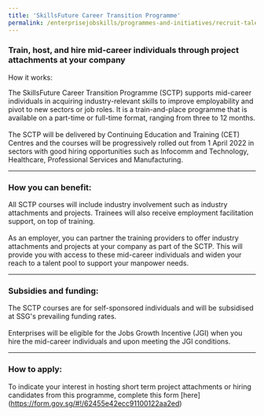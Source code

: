 ```yaml
---
title: 'SkillsFuture Career Transition Programme'
permalink: /enterprisejobskills/programmes-and-initiatives/recruit-talent/skillsfuture-career-transition-programme/
---
```


### Train, host, and hire mid-career individuals through project attachments at your company
How it works:

The SkillsFuture Career Transition Programme (SCTP) supports mid-career individuals in acquiring industry-relevant skills to improve employability and pivot to new sectors or job roles. It is a train-and-place programme that is available on a part-time or full-time format, ranging from three to 12 months.<br><br>The SCTP will be delivered by Continuing Education and Training (CET) Centres and the courses will be progressively rolled out from 1 April 2022 in sectors with good hiring opportunities such as Infocomm and Technology, Healthcare, Professional Services and Manufacturing.

---

### How you can benefit:

All SCTP courses will include industry involvement such as industry attachments and projects. Trainees will also receive employment facilitation support, on top of training.<br><br>As an employer, you can partner the training providers to offer industry attachments and projects at your company as part of the SCTP. This will provide you with access to these mid-career individuals and widen your reach to a talent pool to support your manpower needs.

---

### Subsidies and funding:

The SCTP courses are for self-sponsored individuals and will be subsidised at SSG's prevailing funding rates.<br><br>Enterprises will be eligible for the Jobs Growth Incentive (JGI) when you hire the mid-career individuals and upon meeting the JGI conditions.

---

### How to apply:

To indicate your interest in hosting short term project attachments or hiring candidates from this programme, complete this form [here] (https://form.gov.sg/#!/62455e42ecc91100122aa2ed)

